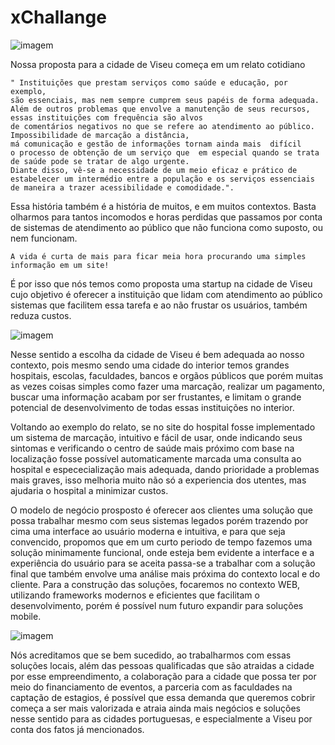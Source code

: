 # xChallange

![imagem](https://user-images.githubusercontent.com/79986367/167729369-f97aaead-7df7-4c78-a65f-f2456430d344.png)


  Nossa proposta para a cidade de Viseu começa em um relato cotidiano 
  
    " Instituições que prestam serviços como saúde e educação, por exemplo,
    são essenciais, mas nem sempre cumprem seus papéis de forma adequada.
    Além de outros problemas que envolve a manutenção de seus recursos, essas instituições com frequência são alvos
    de comentários negativos no que se refere ao atendimento ao público. Impossibilidade de marcação a distância, 
    má comunicação e gestão de informações tornam ainda mais  difícil 
    o processo de obtenção de um serviço que  em especial quando se trata de saúde pode se tratar de algo urgente.
    Diante disso, vê-se a necessidade de um meio eficaz e prático de
    estabelecer um intermédio entre a população e os serviços essenciais de maneira a trazer acessibilidade e comodidade.".
    
Essa história também é a história de muitos, e em muitos contextos. Basta olharmos
para tantos incomodos e horas perdidas que passamos por conta de sistemas de atendimento ao público
que não funciona como suposto, ou nem funcionam.
  
    A vida é curta de mais para ficar meia hora procurando uma simples informação em um site!

  É por isso que nós temos como proposta uma startup na cidade de Viseu cujo objetivo é oferecer 
  a instituição que lidam com atendimento ao público sistemas que facilitem essa tarefa e ao 
  não frustar os usuários, também reduza custos. 
  
  ![imagem](https://user-images.githubusercontent.com/79986367/167737922-2f4f449e-6a66-43ee-8162-a1cd9ececcb8.png)

  
  Nesse sentido a escolha da cidade de Viseu é bem adequada
  ao nosso contexto, pois mesmo sendo uma cidade do interior temos grandes hospitais, escolas, faculdades,
  bancos e orgãos públicos que porém muitas as vezes coisas simples como fazer uma marcação, realizar um pagamento, buscar uma informação acabam por ser frustantes, 
  e limitam o grande potencial de desenvolvimento de todas essas instituições no interior.
  
  Voltando ao exemplo do relato, se no site do hospital fosse implementado um sistema de marcação, intuitivo e fácil de usar,
  onde indicando seus sintomas e verificando o centro de saúde mais próximo com base na localização fosse possível
  automaticamente marcada uma consulta ao hospital e espececialização mais adequada, dando prioridade a problemas
  mais graves, isso melhoria muito não só a experiencia dos utentes, mas ajudaria o hospital a minimizar custos.
  
  O modelo de negócio prosposto é oferecer aos clientes uma solução que possa trabalhar mesmo com seus sistemas legados
  porém trazendo por cima uma interface ao usuário moderna e intuitiva, e para que seja convencido,
  propomos que em um curto periodo de tempo fazemos uma solução minimamente funcional, onde esteja bem evidente
  a interface e a experiência do usuário para se aceita passa-se a trabalhar com a solução final que também
  envolve uma análise mais próxima do contexto local e do cliente.
    Para a construção das soluções, focaremos no contexto WEB, utilizando frameworks modernos e eficientes
    que facilitam o desenvolvimento, porém é possível num futuro expandir para soluções mobile.
    
![imagem](https://user-images.githubusercontent.com/79986367/167733105-ce1fdf38-a72c-4528-9253-cacfee5844a2.png)


    
    
  Nós acreditamos que se bem sucedido, ao trabalharmos com essas soluções locais, além das pessoas
    qualificadas que são atraidas a cidade por esse empreendimento, a colaboração para a cidade que possa ter 
    por meio do financiamento de eventos, a parceria com as faculdades na captação de estagios, 
    é possível que essa demanda que queremos cobrir começa a ser mais valorizada e atraia ainda mais
    negócios e soluções nesse sentido para as cidades portuguesas, e especialmente a Viseu por conta
    dos fatos já mencionados.
    
